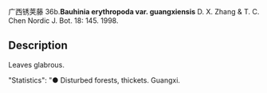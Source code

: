 广西锈荚藤
36b.**Bauhinia erythropoda var. guangxiensis** D. X. Zhang & T. C. Chen Nordic J. Bot. 18: 145. 1998.

## Description
Leaves glabrous.

  "Statistics": "● Disturbed forests, thickets. Guangxi.

